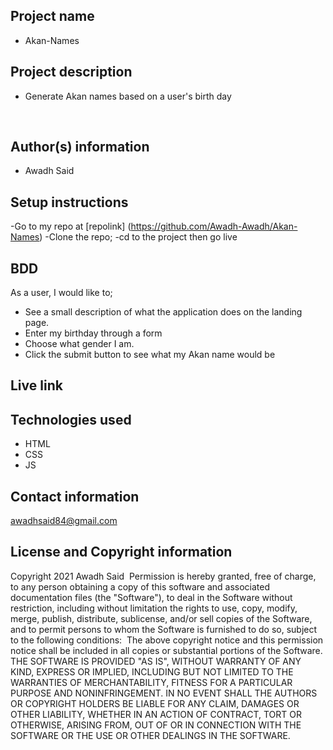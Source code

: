 ## Project name
- Akan-Names
​
## Project description
- Generate Akan names based on a user's birth day
  
​
## Author(s) information
- Awadh Said
  
## Setup instructions
-Go to my repo at [repolink] (https://github.com/Awadh-Awadh/Akan-Names)
-Clone the repo;
-cd to the project then go live
​
## BDD
  As a user, I would like to;
​
  - See a  small description of what the application does on the landing page. 
  - Enter my birthday through a form
  - Choose what gender I am.
  - Click the submit button to see what my Akan name would be
  
## Live link
  
## Technologies used
  - HTML
  - CSS
  - JS
  
## Contact information
  awadhsaid84@gmail.com
  
## License and Copyright information
  Copyright 2021 Awadh Said
​
  Permission is hereby granted, free of charge, to any person obtaining a copy of this software and associated documentation files (the "Software"), to deal in the Software without restriction, including without limitation the rights to use, copy, modify, merge, publish, distribute, sublicense, and/or sell copies of the Software, and to permit persons to whom the Software is furnished to do so, subject to the following conditions:
​
  The above copyright notice and this permission notice shall be included in all copies or substantial portions of the Software.
​
  THE SOFTWARE IS PROVIDED "AS IS", WITHOUT WARRANTY OF ANY KIND, EXPRESS OR IMPLIED, INCLUDING BUT NOT LIMITED TO THE WARRANTIES OF MERCHANTABILITY, FITNESS FOR A PARTICULAR PURPOSE AND NONINFRINGEMENT. IN NO EVENT SHALL THE AUTHORS OR COPYRIGHT HOLDERS BE LIABLE FOR ANY CLAIM, DAMAGES OR OTHER LIABILITY, WHETHER IN AN ACTION OF CONTRACT, TORT OR OTHERWISE, ARISING FROM, OUT OF OR IN CONNECTION WITH THE SOFTWARE OR THE USE OR OTHER DEALINGS IN THE SOFTWARE.